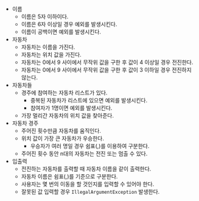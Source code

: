 - 이름
    - 이름은 5자 이하이다.
    - 이름은 6자 이상일 경우 예외를 발생시킨다.
    - 이름이 공백이면 예외를 발생시킨다.
- 자동차
    - 자동차는 이름을 가진다.
    - 자동차는 위치 값을 가진다.
    - 자동차는 0에서 9 사이에서 무작위 값을 구한 후 값이 4 이상일 경우 전진한다.
    - 자동차는 0에서 9 사이에서 무작위 값을 구한 후 값이 3 이하일 경우 전진하지 않는다.
- 자동차들
    - 경주에 참여하는 자동차 리스트가 있다.
        - 중복된 자동차가 리스트에 있으면 예외를 발생시킨다.
        - 참여자가 1명이면 예외를 발생시킨다.
    - 가장 멀리간 자동차의 위치 값을 찾아준다.
- 자동차 경주
    - 주어진 횟수만큼 자동차를 움직인다.
    - 위치 값이 가장 큰 자동차가 우승한다.
        - 우승자가 여러 명일 경우 쉼표(,)를 이용하여 구분한다.
    - 주어진 횟수 동안 n대의 자동차는 전진 또는 멈출 수 있다.
- 입출력
    - 전진하는 자동차를 출력할 때 자동차 이름을 같이 출력한다.
    - 자동차 이름은 쉼표(,)를 기준으로 구분한다.
    - 사용자는 몇 번의 이동을 할 것인지를 입력할 수 있어야 한다.
    - 잘못된 값 입력할 경우 `IllegalArgumentException` 발생한다.
